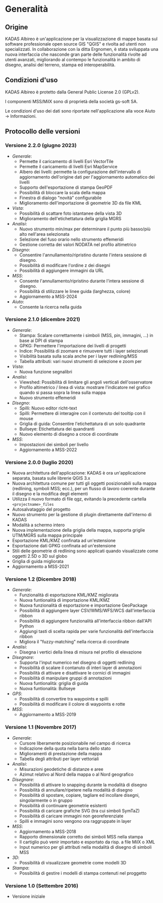 # Generalità

## <a name="sec0"></a>Origine

KADAS Albireo è un'applicazione per la visualizzazione di mappe basata sul software professionale open source GIS "QGIS" e rivolta ad utenti non specializzati. In collaborazione con la ditta Ergnomen, è stata sviluppata una nuova interfaccia che nasconde gran parte delle funzionalità rivolte ad utenti avanzati, migliorando al contempo le funzionalità in ambito di disegno, analisi del terreno, stampa ed interoperabilità.

## <a name="sec1"></a>Condizioni d'uso

KADAS Albireo è protetto dalla General Public License 2.0 (GPLv2).

I componenti MSS/MilX sono di proprietà della società gs-soft SA.

Le condizioni d'uso dei dati sono riportate nell'applicazione alla voce Aiuto → Informazioni.

## <a name="sec3"></a>Protocollo delle versioni

### Versione 2.2.0 (giugno 2023)
* *Generale*:
    - Permette il caricamento di livelli Esri VectorTile
    - Permette il caricamento di livelli Esri MapService
    - Albero dei livelli: permette la configurazione dell'intervallo di aggiornamento dell'origine dati per l'aggiornamento automatico dei livelli
    - Supporto dell'esportazione di stampa GeoPDF
    - Possibilità di bloccare la scala della mappa
    - Finestra di dialogo "novità" configurabile
    - Miglioramento dell'importazione di geometrie 3D da file KML
* *Vista*:
    - Possibilità di scattare foto istantanee della vista 3D
    - Miglioramento dell'etichettatura della griglia MGRS
* *Analisi*:
    - Nuovo strumento min/max per determinare il punto più basso/più alto nell'area selezionata
    - Selezione del fuso orario nello strumento effemeridi
    - Gestione corretta dei valori NODATA nel profilo altimetrico
* *Disegno*:
    - Consentire l'annullamento/ripristino durante l'intera sessione di disegno.
    - Possibilità di modificare l'ordine z dei disegni
    - Possibilità di aggiungere immagini da URL
* *MSS*:
    - Consente l'annullamento/ripristino durante l'intera sessione di disegno.
    - Possibilità di stilizzare le linee guida (larghezza, colore)
    - Aggiornamento a MSS-2024
* *Aiuto*:
    - Consente la ricerca nella guida

### Versione 2.1.0 (dicembre 2021)
* *Generale*:
    - Stampa: Scalare correttamente i simboli (MSS, pin, immagini, ...) in base ai DPI di stampa
    - GPKG: Permettere l'importazione dei livelli di progetti
    - Indice: Possibilità di zoomare e rimuovere tutti i layer selezionati
    - Visibilità basata sulla scala anche per i layer redlining/MSS
    - Tabella attributi: vari nuovi strumenti di selezione e zoom per
* *Vista*:
    - Nuova funzione segnalibri
* *Analisi*:
    - Viewshed: Possibilità di limitare gli angoli verticali dell'osservatore
    - Profilo altimetrico / linea di vista: mostrare l'indicatore nel grafico quando si passa sopra la linea sulla mappa
    - Nuovo strumento effemeridi
* *Disegno*:
    - Spilli: Nuovo editor richt-text
    - Spilli: Permettere di interagire con il contenuto del tooltip con il mouse
    - Griglia di guida: Consentire l'etichettatura di un solo quadrante
    - Bullseye: Etichettatura dei quandranti
    - Nuovo elemento di disegno a croce di coordinate
* *MSS*:
    - Impostazioni dei simboli per livello
    - Aggiornamento a MSS-2022


### Versione 2.0.0 (luglio 2020)
- Nuova architettura dell'applicazione: KADAS è ora un'applicazione separata, basata sulle librerie QGIS 3.x
- Nuova architettura comune per tutti gli oggetti posizionabili sulla mappa (redlining, symboli MSS; ecc.), per un flusso di lavoro coerente durante il disegno e la modifica degli elementi
- Utilizza il nuovo formato di file qgz, evitando la precedente cartella `<projectname>_files`
- Autosalvataggio del progetto
- Nuovo strumento per la gestione di plugin direttamente dall'interno di KADAS
- Modalità a schermo intero
- Nuova implementazione della griglia della mappa, supporta griglie UTM/MGRS sulla mappa principale
- Esportazione KML/KMZ confinata ad un'estensione
- Esportazione dati GPKG confinata ad un'estensione
- Stili delle geometrie di redlining sono applicati quando visualizzate come oggetti 2.5D o 3D sul globo
- Griglia di guida migliorata
- Aggiornamento a MSS-2021

### Versione 1.2 (Dicembre 2018)
* *Generale*:
    - Funzionalità di esportazione KML/KMZ migliorata
    - Nuova funtionalità di importazione KML/KMZ
    - Nuova funzionalità di esportazione e importazione GeoPackage
    - Possibilità di aggiungere layer CSV/WMS/WFS/WCS dall'interfaccia ribbon
    - Possibilità di aggiungere funzionalità all'interfaccia ribbon dall'API Python
    - Aggiungi tasti di scelta rapida per varie funzionalità dell'interfaccia ribbon
    - Migliora il "fuzzy-matching" nella ricerca di coordinate
* *Analisi*:
    - Disegna i vertici della linea di misura nel profilo di elevazione
* *Disegnare*:
    - Supporta l'input numerico nel disegno di oggetti redlining
    - Possibilità di scalare il contanuto di interi layer di annotazioni
    - Possibilità di attivare e disattivare le cornici di immagini
    - Possibilità di manipulare gruppi di annotazioni
    - Nuova funtionalità: griglia di guida
    - Nuova funtionalità: Bullseye
* *GPS*:
    - Possibilità di convertire tra waypoints e spilli
    - Possibilità di modificare il colore di waypoints e rotte
* *MSS*:
    - Aggiornamento a MSS-2019

### Versione 1.1 (Novembre 2017)
* *Generale*:
    - Cursore liberamente posizionabile nel campo di ricerca
    - Indicazione della quota nella barra dello stato
    - Miglioramenti di prestazione della mappa
    - Tabella degli attributi per layer vettoriali
* *Analisi*:
    - Misurazioni geodetiche di distanze e aree
    - Azimut relativo al Nord della mappa o al Nord geografico
* *Disegnare*:
    - Possibilità di attivare lo snapping durante la modalità di disegno
    - Possibilità di annullare/ripetere nella modalità di disegno
    - Possibilità di spostare, copiare, tagliare ed incollare disegni, singolarmente o in gruppo
    - Possibilità di continuare geometrie esistenti
    - Possibilità di caricare grafiche SVG (tra cui simboli SymTaZ)
    - Possibilità di caricare immagini non georeferenziate
    - Spilli e immagini sono vengono ora raggruppate in layer
* *MSS*:
    - Aggiornamento a MSS-2018
    - Rapporto dimensionale corretto dei simboli MSS nella stampa
    - Il cartiglio può venir importato e esportato da risp. a file MilX o XML
    - Input numerico per gli attributi nella modalità di disegno di simboli MSS
* *3D*:
    - Possibilità di visualizzare geometrie come modelli 3D
* *Stampa*:
    - Possibilità di gestire i modelli di stampa contenuti nel proggetto

### Versione 1.0 (Settembre 2016)
* Versione iniziale


